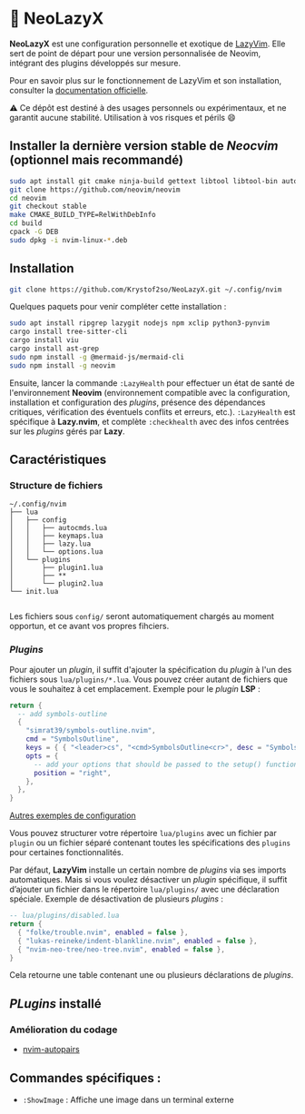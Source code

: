 # 🧪 NeoLazyX

**NeoLazyX** est une configuration personnelle et exotique de [LazyVim](https://github.com/LazyVim/LazyVim). 
Elle sert de point de départ pour une version personnalisée de Neovim, intégrant des plugins développés sur mesure.

Pour en savoir plus sur le fonctionnement de LazyVim et son installation, consulter la [documentation officielle](https://lazyvim.github.io/installation).

⚠️ Ce dépôt est destiné à des usages personnels ou expérimentaux, et ne garantit aucune stabilité. Utilisation à vos risques et périls 😄

## Installer la dernière version stable de *Neocvim* (optionnel mais recommandé)
```bash
sudo apt install git cmake ninja-build gettext libtool libtool-bin autoconf automake cmake g++ pkg-config unzip curl doxygen build-essential
git clone https://github.com/neovim/neovim
cd neovim
git checkout stable
make CMAKE_BUILD_TYPE=RelWithDebInfo
cd build
cpack -G DEB
sudo dpkg -i nvim-linux-*.deb
```

## Installation 
```bash
git clone https://github.com/Krystof2so/NeoLazyX.git ~/.config/nvim
```

Quelques paquets pour venir compléter cette installation :
```bash
sudo apt install ripgrep lazygit nodejs npm xclip python3-pynvim
cargo install tree-sitter-cli
cargo install viu
cargo install ast-grep
sudo npm install -g @mermaid-js/mermaid-cli
sudo npm install -g neovim
```
Ensuite, lancer la commande `:LazyHealth` pour effectuer un état de santé de l'environnement **Neovim** (environnement compatible avec la configuration, installation et configuration des *plugins*, présence des dépendances critiques, vérification des éventuels conflits et erreurs, etc.). `:LazyHealth` est spécifique à **Lazy.nvim**, et complète `:checkhealth` avec des infos centrées sur les *plugins* gérés par **Lazy**.

## Caractéristiques
### Structure de fichiers
```text 
~/.config/nvim
├── lua
│   ├── config
│   │   ├── autocmds.lua
│   │   ├── keymaps.lua
│   │   ├── lazy.lua
│   │   └── options.lua
│   └── plugins
│       ├── plugin1.lua
│       ├── **
│       └── plugin2.lua
└── init.lua
```
```
```

Les fichiers sous `config/` seront automatiquement chargés au moment opportun, et ce avant vos propres fihciers. 

### *Plugins*
Pour ajouter un *plugin*, il suffit d'ajouter la spécification du *plugin* à l'un des fichiers sous `lua/plugins/*.lua`. Vous pouvez créer autant de fichiers que vous le souhaitez à cet emplacement.
Exemple pour le *plugin* **LSP** :
```lua
return {
  -- add symbols-outline
  {
    "simrat39/symbols-outline.nvim",
    cmd = "SymbolsOutline",
    keys = { { "<leader>cs", "<cmd>SymbolsOutline<cr>", desc = "Symbols Outline" } },
    opts = {
      -- add your options that should be passed to the setup() function here
      position = "right",
    },
  },
}
```

[Autres exemples de configuration](https://www.lazyvim.org/configuration/examples)

Vous pouvez structurer votre répertoire `lua/plugins` avec un fichier par `plugin` ou un fichier séparé contenant toutes les spécifications des `plugins` pour certaines fonctionnalités.

Par défaut, **LazyVim** installe un certain nombre de *plugins* via ses imports automatiques.
Mais si vous voulez désactiver un *plugin* spécifique, il suffit d’ajouter un fichier dans le répertoire `lua/plugins/` avec une déclaration spéciale.
Exemple de désactivation de plusieurs *plugins* :
```lua
-- lua/plugins/disabled.lua
return {
  { "folke/trouble.nvim", enabled = false },
  { "lukas-reineke/indent-blankline.nvim", enabled = false },
  { "nvim-neo-tree/neo-tree.nvim", enabled = false },
}
```

Cela retourne une table contenant une ou plusieurs déclarations de *plugins*.

## *PLugins* installé
### Amélioration du codage
- [nvim-autopairs](https://github.com/windwp/nvim-autopairs)

## Commandes spécifiques :
- `:ShowImage` : Affiche une image dans un terminal externe
